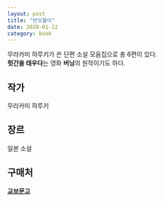 ```yaml
---
layout: post
title: "반딧불이"
date: 2020-01-12
category: book
---
```


무라카미 하루키가 쓴 단편 소설 모음집으로 총 6편이 있다.  
**헛간을 태우다**는 영화 **버닝**의 원작이기도 하다.

## 작가
무라카미 하루키

## 장르
일본 소설

## 구매처
**[교보문고](http://www.kyobobook.co.kr/product/detailViewKor.laf?ejkGb=KOR&mallGb=KOR&barcode=9788954624534&orderClick=LEa&Kc=)** 